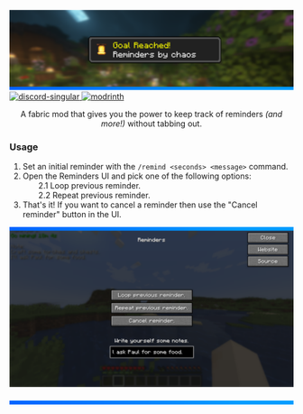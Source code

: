 ![](https://github.com/qtchaos/reminders/blob/1.19.3/assets/large_example.png?raw=true)
<a href="https://discord.gg/AyaZ5EkpMd">
  <img alt="discord-singular" height="40" src="https://cdn.jsdelivr.net/npm/@intergrav/devins-badges@3/assets/compact/social/discord-singular_vector.svg">
</a>
<a href="https://modrinth.com/mod/reminders">
  <img alt="modrinth" height="40" src="https://cdn.jsdelivr.net/npm/@intergrav/devins-badges@3/assets/compact/available/modrinth_vector.svg">
</a>
<br>
<p align="center">A fabric mod that gives you the power to keep track of reminders <i>(and more!)</i> without tabbing out.</p>

### Usage
1. Set an initial reminder with the `/remind <seconds> <message>` command.
2. Open the Reminders UI and pick one of the following options: <br>
   &nbsp;&nbsp;&nbsp;&nbsp;&nbsp;&nbsp; 2.1 Loop previous reminder. <br>
   &nbsp;&nbsp;&nbsp;&nbsp;&nbsp;&nbsp; 2.2 Repeat previous reminder.
3. That's it! If you want to cancel a reminder then use the "Cancel reminder" button in the UI.

![](https://github.com/qtchaos/reminders/blob/1.19.3/assets/ui_example.png?raw=true)

![](https://github.com/qtchaos/reminders/blob/1.19.3/assets/divider.png?raw=true)
